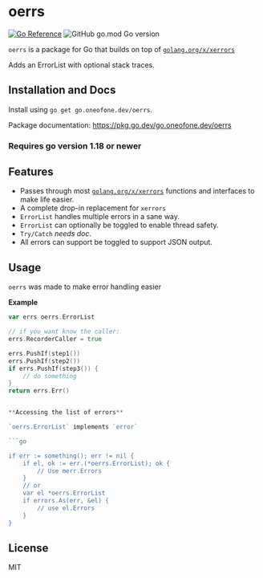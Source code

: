 # oerrs

[![Go Reference](https://pkg.go.dev/badge/go.oneofone.dev/oerrs.svg)](https://pkg.go.dev/go.oneofone.dev/oerrs)
![GitHub go.mod Go version](https://img.shields.io/github/go-mod/go-version/OneOfOne/oerrs)

[godocs]: https://pkg.go.dev/go.oneofone.dev/oerrs

`oerrs` is a package for Go that builds on top of [`golang.org/x/xerrors`](https://golang.org/x/xerrors)

Adds an ErrorList with optional stack traces.

## Installation and Docs

Install using `go get go.oneofone.dev/oerrs`.

Package documentation: <https://pkg.go.dev/go.oneofone.dev/oerrs>

### Requires go version 1.18 or newer

## Features

* Passes through most [`golang.org/x/xerrors`](https://golang.org/x/xerrors) functions and interfaces to make life easier.
* A complete drop-in replacement for `xerrors`
* `ErrorList` handles multiple errors in a sane way.
* `ErrorList` can optionally be toggled to enable thread safety.
* `Try/Catch` *needs doc*.
* All errors can support be toggled to support JSON output.

## Usage

`oerrs` was made to make error handling easier

**Example**

```go
var errs oerrs.ErrorList

// if you want know the caller:
errs.RecorderCaller = true

errs.PushIf(step1())
errs.PushIf(step2())
if errs.PushIf(step3()) {
	// do something
}
return errs.Err()


**Accessing the list of errors**

`oerrs.ErrorList` implements `error`

```go

if err := something(); err != nil {
	if el, ok := err.(*oerrs.ErrorList); ok {
		// Use merr.Errors
	}
	// or
	var el *oerrs.ErrorList
	if errors.As(err, &el) {
		// use el.Errors
	}
}
```

## License

MIT
